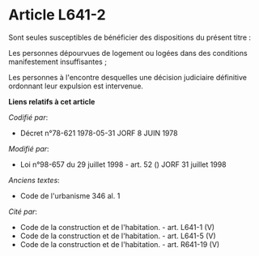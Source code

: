 # Article L641-2

Sont seules susceptibles de bénéficier des dispositions du présent titre :

Les personnes dépourvues de logement ou logées dans des conditions manifestement insuffisantes ;

Les personnes à l'encontre desquelles une décision judiciaire définitive ordonnant leur expulsion est intervenue.

**Liens relatifs à cet article**

_Codifié par_:

  - Décret n°78-621 1978-05-31 JORF 8 JUIN 1978

_Modifié par_:

  - Loi n°98-657 du 29 juillet 1998 - art. 52 () JORF 31 juillet 1998

_Anciens textes_:

  - Code de l'urbanisme 346 al. 1

_Cité par_:

  - Code de la construction et de l'habitation. - art. L641-1 (V)
  - Code de la construction et de l'habitation. - art. L641-5 (V)
  - Code de la construction et de l'habitation. - art. R641-19 (V)
